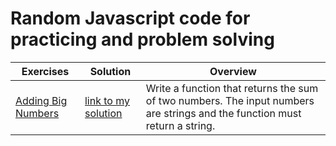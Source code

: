 # Random Javascript code for practicing and problem solving

| Exercises                                                                                          | Solution                                                                                                               | Overview                                                                                       |
| ------------------------------------------------------------------------------------------------------ | ---------------------------------------------------------------------------------------------------------------------- | ---------------------------------------------------------------------------------------------- |
| [Adding Big Numbers](https://www.codewars.com/kata/525f4206b73515bffb000b21/train/javascript)       | [link to my solution](https://github.com/fmagesty/practice-javascript/blob/main/addingBigNumbers.js)    | Write a function that returns the sum of two numbers. The input numbers are strings and the function must return a string. |
